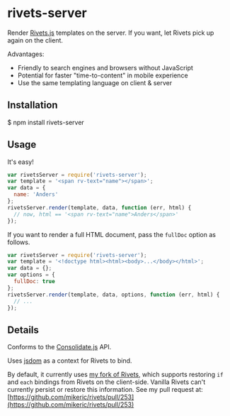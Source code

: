 # rivets-server

Render [Rivets.js][rivets] templates on the server. If you want, let Rivets pick up again on the client.

Advantages:
- Friendly to search engines and browsers without JavaScript
- Potential for faster "time-to-content" in mobile experience
- Use the same templating language on client & server

## Installation

  $ npm install rivets-server

## Usage

It's easy!

```javascript
var rivetsServer = require('rivets-server');
var template = '<span rv-text="name"></span>';
var data = {
  name: 'Anders'
};
rivetsServer.render(template, data, function (err, html) {
  // now, html == '<span rv-text="name">Anders</span>'
});
```

If you want to render a full HTML document, pass the `fullDoc` option as follows.

```javascript
var rivetsServer = require('rivets-server');
var template = '<!doctype html><html><body>...</body></html>';
var data = {};
var options = {
  fullDoc: true
};
rivetsServer.render(template, data, options, function (err, html) {
  // ...
});
```


## Details

Conforms to the [Consolidate.js][consolidate] API.

Uses [jsdom] as a context for Rivets to bind.

By default, it currently uses [my fork of Rivets][my-rivets], which supports
restoring `if` and `each` bindings from Rivets on the client-side.
Vanilla Rivets can't currently persist or restore this information.
See my pull request at: [https://github.com/mikeric/rivets/pull/253](https://github.com/mikeric/rivets/pull/253)


[my-rivets]: https://github.com/AndersDJohnson/rivets/tree/revival
[rivets]: http://www.rivetsjs.com/docs/ "Rivets.js"
[jsdom]: https://github.com/tmpvar/jsdom
[consolidate]: https://github.com/visionmedia/consolidate.js/

